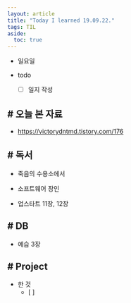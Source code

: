 ```yaml
---
layout: article
title: "Today I learned 19.09.22."
tags: TIL
aside:
  toc: true
---
```


- 일요일
- todo

  - [ ] 일지 작성



## # 오늘 본 자료

- https://victorydntmd.tistory.com/176



## # 독서

- 죽음의 수용소에서

- 소프트웨어 장인

- 업스타트 11장, 12장

  

## # DB

- 예습 3장



## # Project

- 한 것
  - [ ] 